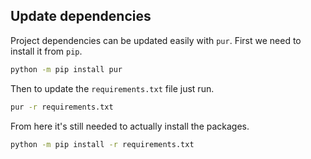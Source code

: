 ## Update dependencies

Project dependencies can be updated easily with `pur`. First we need to install it from `pip`.

```bash
python -m pip install pur
```

Then to update the `requirements.txt` file just run.

```bash
pur -r requirements.txt
```

From here it's still needed to actually install the packages.

```bash
python -m pip install -r requirements.txt
```
